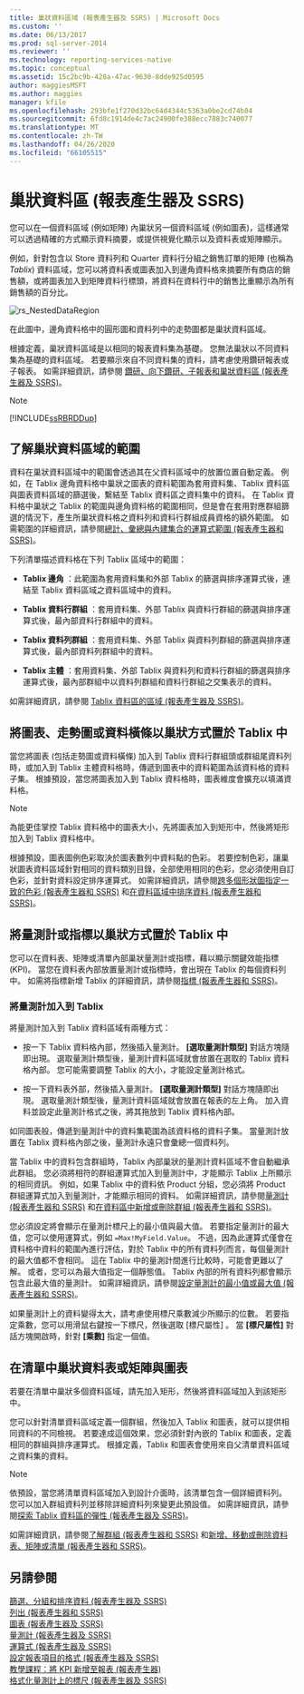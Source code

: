 ```yaml
---
title: 巢狀資料區域 (報表產生器及 SSRS) | Microsoft Docs
ms.custom: ''
ms.date: 06/13/2017
ms.prod: sql-server-2014
ms.reviewer: ''
ms.technology: reporting-services-native
ms.topic: conceptual
ms.assetid: 15c2bc9b-428a-47ac-9630-8dde925d0595
author: maggiesMSFT
ms.author: maggies
manager: kfile
ms.openlocfilehash: 293bfe1f270d32bc64d4344c5363a0be2cd74b84
ms.sourcegitcommit: 6fd8c1914de4c7ac24900fe388ecc7883c740077
ms.translationtype: MT
ms.contentlocale: zh-TW
ms.lasthandoff: 04/26/2020
ms.locfileid: "66105515"
---
```

# <a name="nested-data-regions-report-builder-and-ssrs"></a>巢狀資料區 (報表產生器及 SSRS)
  您可以在一個資料區域 (例如矩陣) 內巢狀另一個資料區域 (例如圖表)，這樣通常可以透過精確的方式顯示資料摘要，或提供視覺化顯示以及資料表或矩陣顯示。  
  
 例如，針對包含以 Store 資料列和 Quarter 資料行分組之銷售訂單的矩陣 (也稱為 *Tablix*) 資料區域，您可以將資料表或圖表加入到邊角資料格來摘要所有商店的銷售額，或將圖表加入到矩陣資料行標頭，將資料在資料行中的銷售比重顯示為所有銷售額的百分比。  
  
 ![rs_NestedDataRegion](../media/rs-nesteddataregion.gif "rs_NestedDataRegion")  
  
 在此圖中，邊角資料格中的圓形圖和資料列中的走勢圖都是巢狀資料區域。  
  
 根據定義，巢狀資料區域是以相同的報表資料集為基礎。 您無法巢狀以不同資料集為基礎的資料區域。 若要顯示來自不同資料集的資料，請考慮使用鑽研報表或子報表。 如需詳細資訊，請參閱 [鑽研、向下鑽研、子報表和巢狀資料區 &#40;報表產生器及 SSRS&#41;](drillthrough-drilldown-subreports-and-nested-data-regions.md)。  
  
> [!NOTE]  
>  [!INCLUDE[ssRBRDDup](../../includes/ssrbrddup-md.md)]  
  
## <a name="understanding-scope-for-a-nested-data-region"></a>了解巢狀資料區域的範圍  
 資料在巢狀資料區域中的範圍會透過其在父資料區域中的放置位置自動定義。 例如，在 Tablix 邊角資料格中巢狀之圖表的資料範圍為套用資料集、Tablix 資料區與圖表資料區域的篩選後，繫結至 Tablix 資料區之資料集中的資料。 在 Tablix 資料格中巢狀之 Tablix 的範圍與邊角資料格的範圍相同，但是會在套用對應群組篩選的情況下，產生所巢狀資料格之資料列和資料行群組成員資格的額外範圍。 如需範圍的詳細資訊，請參閱[總計、彙總與內建集合的運算式範圍 &#40;報表產生器和 SSRS&#41;](expression-scope-for-totals-aggregates-and-built-in-collections.md)。  
  
 下列清單描述資料格在下列 Tablix 區域中的範圍：  
  
-   **Tablix 邊角** ：此範圍為套用資料集和外部 Tablix 的篩選與排序運算式後，連結至 Tablix 資料區域之資料區域中的資料。  
  
-   **Tablix 資料行群組** ：套用資料集、外部 Tablix 與資料行群組的篩選與排序運算式後，最內部資料行群組中的資料。  
  
-   **Tablix 資料列群組** ：套用資料集、外部 Tablix 與資料列群組的篩選與排序運算式後，最內部資料列群組中的資料。  
  
-   **Tablix 主體** ：套用資料集、外部 Tablix 與資料列和資料行群組的篩選與排序運算式後，最內部群組中以資料列群組和資料行群組之交集表示的資料。  
  
 如需詳細資訊，請參閱 [Tablix 資料區的區域 &#40;報表產生器及 SSRS&#41;](tablix-data-region-areas-report-builder-and-ssrs.md)。  
  
## <a name="nesting-a-chart-sparkline-or-data-bar-in-a-tablix"></a>將圖表、走勢圖或資料橫條以巢狀方式置於 Tablix 中  
 當您將圖表 (包括走勢圖或資料橫條) 加入到 Tablix 資料行群組頭或群組尾資料列時，或加入到 Tablix 主體資料格時，傳遞到圖表中的資料範圍為該資料格的資料子集。 根據預設，當您將圖表加入到 Tablix 資料格時，圖表維度會擴充以填滿資料格。  
  
> [!NOTE]  
>  為能更佳掌控 Tablix 資料格中的圖表大小，先將圖表加入到矩形中，然後將矩形加入到 Tablix 資料格中。  
  
 根據預設，圖表圖例色彩取決於圖表數列中資料點的色彩。 若要控制色彩，讓巢狀圖表資料區域針對相同的資料類別目錄，全部使用相同的色彩，您必須使用自訂色彩，並針對資料設定排序運算式。 如需詳細資訊，請參閱[跨多個形狀圖指定一致的色彩 &#40;報表產生器和 SSRS&#41;](charts-report-builder-and-ssrs.md) 和[在資料區域中排序資料 &#40;報表產生器和 SSRS&#41;](sort-data-in-a-data-region-report-builder-and-ssrs.md)。  
  
## <a name="nesting-a-gauge-or-an-indicator-in-a-tablix"></a>將量測計或指標以巢狀方式置於 Tablix 中  
 您可以在資料表、矩陣或清單內部巢狀量測計或指標，藉以顯示關鍵效能指標 (KPI)。 當您在資料表內部放置量測計或指標時，會出現在 Tablix 的每個資料列中。 如需將指標新增 Tablix 的詳細資訊，請參閱[指標 &#40;報表產生器和 SSRS&#41;](indicators-report-builder-and-ssrs.md)。  
  
### <a name="adding-a-gauge-to-a-tablix"></a>將量測計加入到 Tablix  
 將量測計加入到 Tablix 資料區域有兩種方式：  
  
-   按一下 Tablix 資料格內部，然後插入量測計。 **[選取量測計類型]** 對話方塊隨即出現。 選取量測計類型後，量測計資料區域就會放置在選取的 Tablix 資料格內部。 您可能需要調整 Tablix 的大小，才能設定量測計格式。  
  
-   按一下資料表外部，然後插入量測計。 **[選取量測計類型]** 對話方塊隨即出現。 選取量測計類型後，量測計資料區域就會放置在報表的左上角。 加入資料並設定此量測計格式之後，將其拖放到 Tablix 資料格內部。  
  
 如同圖表般，傳遞到量測計中的資料集範圍為該資料格的資料子集。 當量測計放置在 Tablix 資料格內部之後，量測計永遠只會彙總一個資料列。  
  
 當 Tablix 中的資料包含群組時，Tablix 內部巢狀的量測計資料區域不會自動繼承此群組。 您必須將相符的群組運算式加入到量測計中，才能顯示 Tablix 上所顯示的相同資訊。 例如，如果 Tablix 中的資料依 Product 分組，您必須將 Product 群組運算式加入到量測計，才能顯示相同的資料。 如需詳細資訊，請參閱[量測計 &#40;報表產生器和 SSRS&#41;](gauges-report-builder-and-ssrs.md) 和[在資料區中新增或刪除群組 &#40;報表產生器和 SSRS&#41;](add-or-delete-a-group-in-a-data-region-report-builder-and-ssrs.md)。  
  
 您必須設定將會顯示在量測計標尺上的最小值與最大值。 若要指定量測計的最大值，您可以使用運算式，例如 `=Max!MyField.Value`。 不過，因為此運算式僅會在資料格中資料的範圍內進行評估，對於 Tablix 中的所有資料列而言，每個量測計的最大值都不會相同。 這在 Tablix 中的量測計間進行比較時，可能會更難以了解。 或者，您可以為最大值指定一個靜態值。 Tablix 內部的所有資料列都會顯示包含此最大值的量測計。 如需詳細資訊，請參閱[設定量測計的最小值或最大值 &#40;報表產生器和 SSRS&#41;](set-a-minimum-or-maximum-on-a-gauge-report-builder-and-ssrs.md)。  
  
 如果量測計上的資料變得太大，請考慮使用標尺乘數減少所顯示的位數。 若要指定乘數，您可以用滑鼠右鍵按一下標尺，然後選取 [標尺屬性]  。 當 **[標尺屬性]** 對話方塊開啟時，針對 **[乘數]** 指定一個值。  
  
## <a name="nesting-a-table-or-matrix-and-a-chart-in-a-list"></a>在清單中巢狀資料表或矩陣與圖表  
 若要在清單中巢狀多個資料區域，請先加入矩形，然後將資料區域加入到該矩形中。  
  
 您可以針對清單資料區域定義一個群組，然後加入 Tablix 和圖表，就可以提供相同資料的不同檢視。 若要達成這個效果，您必須針對內嵌的 Tablix 和圖表，定義相同的群組與排序運算式。 根據定義，Tablix 和圖表會使用來自父清單資料區域之資料集的資料。  
  
> [!NOTE]  
>  依預設，當您將清單資料區域加入到設計介面時，該清單包含一個詳細資料列。 您可以加入群組資料列並移除詳細資料列來變更此預設值。 如需詳細資訊，請參閱[探索 Tablix 資料區的彈性 &#40;報表產生器及 SSRS&#41;](exploring-the-flexibility-of-a-tablix-data-region-report-builder-and-ssrs.md)。  
  
 如需詳細資訊，請參閱[了解群組 &#40;報表產生器和 SSRS&#41;](understanding-groups-report-builder-and-ssrs.md) 和[新增、移動或刪除資料表、矩陣或清單 &#40;報表產生器和 SSRS&#41;](add-move-or-delete-a-table-matrix-or-list-report-builder-and-ssrs.md)。  
  
## <a name="see-also"></a>另請參閱  
 [篩選、分組和排序資料 &#40;報表產生器及 SSRS&#41;](filter-group-and-sort-data-report-builder-and-ssrs.md)   
 [列出 &#40;報表產生器和 SSRS&#41;](tables-matrices-and-lists-report-builder-and-ssrs.md)   
 [圖表 &#40;報表產生器及 SSRS&#41;](charts-report-builder-and-ssrs.md)   
 [量測計 &#40;報表產生器及 SSRS&#41;](gauges-report-builder-and-ssrs.md)   
 [運算式 &#40;報表產生器及 SSRS&#41;](expressions-report-builder-and-ssrs.md)   
 [設定報表項目的格式 &#40;報表產生器及 SSRS&#41;](formatting-report-items-report-builder-and-ssrs.md)   
 [教學課程：將 KPI 新增至報表 &#40;報表產生器&#41;](../tutorial-adding-a-kpi-to-your-report-report-builder.md)   
 [格式化量測計上的標尺 &#40;報表產生器及 SSRS&#41;](formatting-scales-on-a-gauge-report-builder-and-ssrs.md)  
  
  
